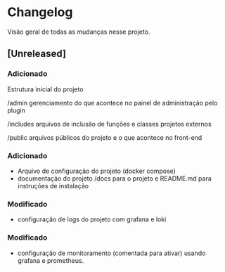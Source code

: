 # Changelog
Visão geral de todas as mudanças nesse projeto.

## [Unreleased]

### Adicionado
Estrutura inicial do projeto 

/admin
  gerenciamento do que acontece no painel de administração pelo plugin

/includes
  arquivos de inclusão de funções e classes
  projetos externos

/public
  arquivos públicos do projeto e o que acontece no front-end

### Adicionado
- Arquivo de configuração do projeto (docker compose)
- documentação do projeto /docs para o projeto e README.md para instruções de instalação

### Modificado
- configuração de logs do projeto com grafana e loki

### Modificado 
- configuração de monitoramento (comentada para ativar) usando grafana e prometheus.